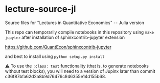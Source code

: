 # lecture-source-jl
Source files for "Lectures in Quantitative Economics" -- Julia version

This repo can temporarily compile notebooks in this repository using `make jupyter` after installation of sphinxcontrib-jupyter extension

https://github.com/QuantEcon/sphinxcontrib-jupyter

and best to install using ``python setup.py install``

:warning: To use the `:class: test` functionality (that is, to generate notebooks without test blocks), you will need to a version of Jupinx later than commit c36f87bfa62d2a8b9d76476c946355e14d155b68. 
